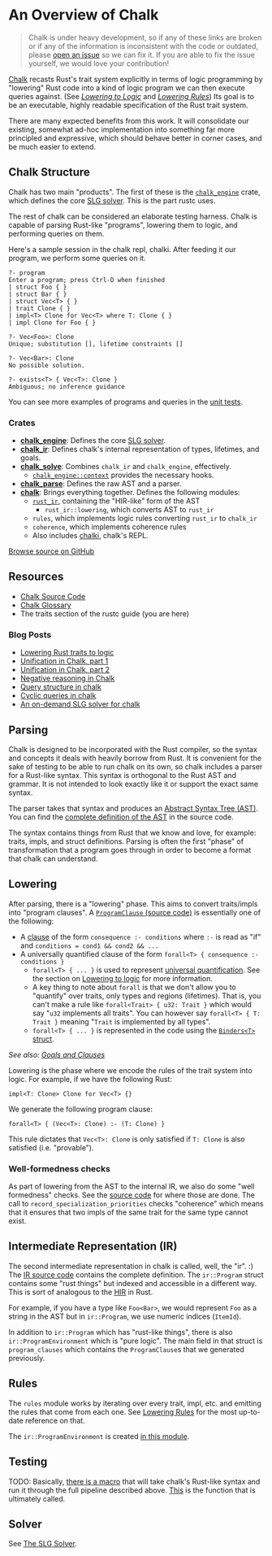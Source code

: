 # An Overview of Chalk

> Chalk is under heavy development, so if any of these links are broken or if
> any of the information is inconsistent with the code or outdated, please
> [open an issue][rustc-issues] so we can fix it. If you are able to fix the
> issue yourself, we would love your contribution!

[Chalk][chalk] recasts Rust's trait system explicitly in terms of logic
programming by "lowering" Rust code into a kind of logic program we can then
execute queries against. (See [*Lowering to Logic*][lowering-to-logic] and
[*Lowering Rules*][lowering-rules]) Its goal is to be an executable, highly
readable specification of the Rust trait system.

There are many expected benefits from this work. It will consolidate our
existing, somewhat ad-hoc implementation into something far more principled and
expressive, which should behave better in corner cases, and be much easier to
extend.

## Chalk Structure
Chalk has two main "products". The first of these is the
[`chalk_engine`][doc-chalk-engine] crate, which defines the core [SLG
solver][slg]. This is the part rustc uses.

The rest of chalk can be considered an elaborate testing harness. Chalk is
capable of parsing Rust-like "programs", lowering them to logic, and
performing queries on them.

Here's a sample session in the chalk repl, chalki. After feeding it our
program, we perform some queries on it.

```rust,ignore
?- program
Enter a program; press Ctrl-D when finished
| struct Foo { }
| struct Bar { }
| struct Vec<T> { }
| trait Clone { }
| impl<T> Clone for Vec<T> where T: Clone { }
| impl Clone for Foo { }

?- Vec<Foo>: Clone
Unique; substitution [], lifetime constraints []

?- Vec<Bar>: Clone
No possible solution.

?- exists<T> { Vec<T>: Clone }
Ambiguous; no inference guidance
```

You can see more examples of programs and queries in the [unit tests][chalk-tests].

[chalk-tests]: https://github.com/rust-lang-nursery/chalk/blob/4bce000801de31bf45c02f742a5fce335c9f035f/src/test.rs#L115

### Crates
- [**chalk_engine**][doc-chalk-engine]: Defines the core [SLG solver][slg].
- [**chalk_ir**][doc-chalk-ir]: Defines chalk's internal representation of
  types, lifetimes, and goals.
- [**chalk_solve**][doc-chalk-solve]: Combines `chalk_ir` and `chalk_engine`,
  effectively.
  - [`chalk_engine::context`][engine-context] provides the necessary hooks.
- [**chalk_parse**][doc-chalk-parse]: Defines the raw AST and a parser.
- [**chalk**][doc-chalk]: Brings everything together. Defines the following
  modules:
  - [`rust_ir`][doc-chalk-rust-ir], containing the "HIR-like" form of the AST
    - `rust_ir::lowering`, which converts AST to `rust_ir`
  - `rules`, which implements logic rules
    converting `rust_ir` to `chalk_ir`
  - `coherence`, which implements coherence rules
  - Also includes [chalki][doc-chalki], chalk's REPL.

[Browse source on GitHub](https://github.com/rust-lang-nursery/chalk)

[engine-context]: https://rust-lang-nursery.github.io/chalk/doc/chalk_engine/context/index.html

[doc-chalk-engine]: https://rust-lang-nursery.github.io/chalk/doc/chalk_engine/index.html
[doc-chalk-ir]: https://rust-lang-nursery.github.io/chalk/doc/chalk_ir/index.html
[doc-chalk-solve]: https://rust-lang-nursery.github.io/chalk/doc/chalk_solve/index.html
[doc-chalk-parse]: https://rust-lang-nursery.github.io/chalk/doc/chalk_parse/index.html
[doc-chalk]: https://rust-lang-nursery.github.io/chalk/doc/chalk/index.html
[doc-chalk-rust-ir]: https://rust-lang-nursery.github.io/chalk/doc/chalk/rules/index.html
[doc-chalki]: https://rust-lang-nursery.github.io/chalk/doc/chalki/index.html

## Resources

* [Chalk Source Code](https://github.com/rust-lang-nursery/chalk)
* [Chalk Glossary](https://github.com/rust-lang-nursery/chalk/blob/master/GLOSSARY.md)
* The traits section of the rustc guide (you are here)

### Blog Posts

* [Lowering Rust traits to logic](http://smallcultfollowing.com/babysteps/blog/2017/01/26/lowering-rust-traits-to-logic/)
* [Unification in Chalk, part 1](http://smallcultfollowing.com/babysteps/blog/2017/03/25/unification-in-chalk-part-1/)
* [Unification in Chalk, part 2](http://smallcultfollowing.com/babysteps/blog/2017/04/23/unification-in-chalk-part-2/)
* [Negative reasoning in Chalk](http://aturon.github.io/blog/2017/04/24/negative-chalk/)
* [Query structure in chalk](http://smallcultfollowing.com/babysteps/blog/2017/05/25/query-structure-in-chalk/)
* [Cyclic queries in chalk](http://smallcultfollowing.com/babysteps/blog/2017/09/12/tabling-handling-cyclic-queries-in-chalk/)
* [An on-demand SLG solver for chalk](http://smallcultfollowing.com/babysteps/blog/2018/01/31/an-on-demand-slg-solver-for-chalk/)

## Parsing

Chalk is designed to be incorporated with the Rust compiler, so the syntax and
concepts it deals with heavily borrow from Rust. It is convenient for the sake
of testing to be able to run chalk on its own, so chalk includes a parser for a
Rust-like syntax. This syntax is orthogonal to the Rust AST and grammar. It is
not intended to look exactly like it or support the exact same syntax.

The parser takes that syntax and produces an [Abstract Syntax Tree (AST)][ast].
You can find the [complete definition of the AST][chalk-ast] in the source code.

The syntax contains things from Rust that we know and love, for example: traits,
impls, and struct definitions. Parsing is often the first "phase" of
transformation that a program goes through in order to become a format that
chalk can understand.

## Lowering

After parsing, there is a "lowering" phase. This aims to convert traits/impls
into "program clauses". A [`ProgramClause` (source code)][programclause] is
essentially one of the following:

* A [clause] of the form `consequence :- conditions` where `:-` is read as
  "if" and `conditions = cond1 && cond2 && ...`
* A universally quantified clause of the form
  `forall<T> { consequence :- conditions }`
  * `forall<T> { ... }` is used to represent [universal quantification]. See the
    section on [Lowering to logic][lowering-forall] for more information.
  * A key thing to note about `forall` is that we don't allow you to "quantify"
    over traits, only types and regions (lifetimes). That is, you can't make a
    rule like `forall<Trait> { u32: Trait }` which would say "`u32` implements
    all traits". You can however say `forall<T> { T: Trait }` meaning "`Trait`
    is implemented by all types".
  * `forall<T> { ... }` is represented in the code using the [`Binders<T>`
    struct][binders-struct].

*See also: [Goals and Clauses][goals-and-clauses]*

Lowering is the phase where we encode the rules of the trait system into logic.
For example, if we have the following Rust:

```rust,ignore
impl<T: Clone> Clone for Vec<T> {}
```

We generate the following program clause:

```rust,ignore
forall<T> { (Vec<T>: Clone) :- (T: Clone) }
```

This rule dictates that `Vec<T>: Clone` is only satisfied if `T: Clone` is also
satisfied (i.e. "provable").

### Well-formedness checks

As part of lowering from the AST to the internal IR, we also do some "well
formedness" checks. See the [source code][well-formedness-checks] for where
those are done. The call to `record_specialization_priorities` checks
"coherence" which means that it ensures that two impls of the same trait for the
same type cannot exist.

## Intermediate Representation (IR)

The second intermediate representation in chalk is called, well, the "ir". :)
The [IR source code][ir-code] contains the complete definition. The
`ir::Program` struct contains some "rust things" but indexed and accessible in
a different way. This is sort of analogous to the [HIR] in Rust.

For example, if you have a type like `Foo<Bar>`, we would represent `Foo` as a
string in the AST but in `ir::Program`, we use numeric indices (`ItemId`).

In addition to `ir::Program` which has "rust-like things", there is also
`ir::ProgramEnvironment` which is "pure logic". The main field in that struct is
`program_clauses` which contains the `ProgramClause`s that we generated
previously.

## Rules

The `rules` module works by iterating over every trait, impl, etc. and emitting
the rules that come from each one. See [Lowering Rules][lowering-rules] for the
most up-to-date reference on that.

The `ir::ProgramEnvironment` is created [in this module][rules-environment].

## Testing

TODO: Basically, [there is a macro](https://github.com/rust-lang-nursery/chalk/blob/94a1941a021842a5fcb35cd043145c8faae59f08/src/solve/test.rs#L112-L148)
that will take chalk's Rust-like syntax and run it through the full pipeline
described above.
[This](https://github.com/rust-lang-nursery/chalk/blob/94a1941a021842a5fcb35cd043145c8faae59f08/src/solve/test.rs#L83-L110)
is the function that is ultimately called.

## Solver

See [The SLG Solver][slg].

[rustc-issues]: https://github.com/rust-lang-nursery/rustc-guide/issues
[chalk]: https://github.com/rust-lang-nursery/chalk
[lowering-to-logic]: ./lowering-to-logic.html
[lowering-rules]: ./lowering-rules.html
[ast]: https://en.wikipedia.org/wiki/Abstract_syntax_tree
[chalk-ast]: https://github.com/rust-lang-nursery/chalk/blob/master/chalk-parse/src/ast.rs
[universal quantification]: https://en.wikipedia.org/wiki/Universal_quantification
[lowering-forall]: ./lowering-to-logic.html#type-checking-generic-functions-beyond-horn-clauses
[programclause]: https://github.com/rust-lang-nursery/chalk/blob/94a1941a021842a5fcb35cd043145c8faae59f08/src/ir.rs#L721
[clause]: https://github.com/rust-lang-nursery/chalk/blob/master/GLOSSARY.md#clause
[goals-and-clauses]: ./goals-and-clauses.html
[well-formedness-checks]: https://github.com/rust-lang-nursery/chalk/blob/94a1941a021842a5fcb35cd043145c8faae59f08/src/ir/lowering.rs#L230-L232
[ir-code]: https://github.com/rust-lang-nursery/chalk/tree/master/chalk-ir
[HIR]: ../hir.html
[binders-struct]: https://github.com/rust-lang-nursery/chalk/blob/94a1941a021842a5fcb35cd043145c8faae59f08/src/ir.rs#L661
[rules-environment]: https://github.com/rust-lang-nursery/chalk/blob/94a1941a021842a5fcb35cd043145c8faae59f08/src/rules.rs#L9
[slg]: ./slg.html

